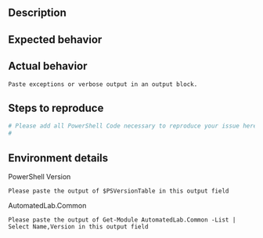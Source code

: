 <!-- 
Please be aware that we are only two people and can only help you if you help us.
Please fill out the entire issue template and do not delete sections. We really
do need that much info if you encounter an issue. 
-->

<!-- Required -->
## Description

<!--
Please describe your issue in as much detail as possible for us to understand it. Please
create **one GitHub issue for each problem you experience**. Otherwise it is hard to track
the progress.
Even though we develop AutomatedLab.Common, we are not clairvoyant and need as many details as
possible to properly troubleshoot your issue. Thanks!
-->

<!-- Required -->
## Expected behavior

<!--
Please describe the expected behavior unless it is clear enough from the description
-->

<!-- Required -->
## Actual behavior

<!--
To make troubleshooting easier (unless the issue is easy to reproduce), the verbose output
of Install-Lab -Verbose will also be helpful in a code block.
-->

```output
Paste exceptions or verbose output in an output block.
```

<!-- Required -->
## Steps to reproduce

```powershell
# Please add all PowerShell Code necessary to reproduce your issue here.
# 
```

<!-- Required -->
## Environment details

PowerShell Version <!-- Required -->
```output
Please paste the output of $PSVersionTable in this output field
```

AutomatedLab.Common <!-- Required -->
```output
Please paste the output of Get-Module AutomatedLab.Common -List | Select Name,Version in this output field
```